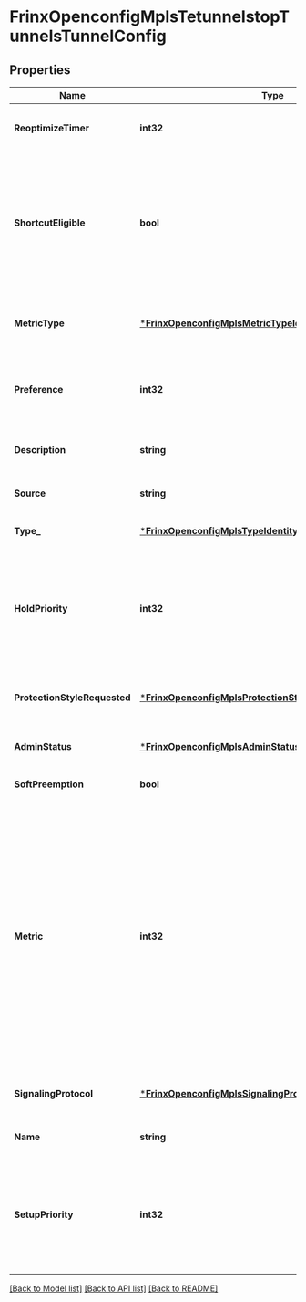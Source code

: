 # FrinxOpenconfigMplsTetunnelstopTunnelsTunnelConfig

## Properties
Name | Type | Description | Notes
------------ | ------------- | ------------- | -------------
**ReoptimizeTimer** | **int32** | Optional[frequency of reoptimization of a traffic engineered LSP] REF:Optional.empty | [optional] [default to null]
**ShortcutEligible** | **bool** | Optional[Whether this LSP is considered to be eligible for us as a shortcut in the IGP. In the case that this leaf is set to true, the IGP SPF calculation uses the metric specified to determine whether traffic should be carried over this LSP] REF:Optional.empty | [optional] [default to null]
**MetricType** | [***FrinxOpenconfigMplsMetricTypeIdentityref**](frinx.openconfig.mpls.MetricTypeIdentityref.md) | Optional[The type of metric specification that should be used to set the LSP(s) metric] REF:Optional.empty | [optional] [default to null]
**Preference** | **int32** | Optional[Specifies a preference for this tunnel. A lower number signifies a better preference] REF:Optional.empty | [optional] [default to null]
**Description** | **string** | Optional[optional text description for the tunnel] REF:Optional.empty | [optional] [default to null]
**Source** | **string** | Optional[RSVP-TE tunnel source address] REF:Optional.empty | [optional] [default to null]
**Type_** | [***FrinxOpenconfigMplsTypeIdentityref**](frinx.openconfig.mpls.TypeIdentityref.md) | Optional[Tunnel type, p2p or p2mp] REF:Optional.empty | [optional] [default to null]
**HoldPriority** | **int32** | Optional[preemption priority once the LSP is established, lower is higher priority; default 0 indicates other LSPs will not preempt the LSPs once established] REF:Optional[RFC 3209 - RSVP-TE: Extensions to RSVP for LSP Tunnels] | [optional] [default to null]
**ProtectionStyleRequested** | [***FrinxOpenconfigMplsProtectionStyleRequestedIdentityref**](frinx.openconfig.mpls.ProtectionStyleRequestedIdentityref.md) | Optional[style of mpls frr protection desired: can be link, link-node or unprotected.] REF:Optional.empty | [optional] [default to null]
**AdminStatus** | [***FrinxOpenconfigMplsAdminStatusIdentityref**](frinx.openconfig.mpls.AdminStatusIdentityref.md) | Optional[TE tunnel administrative state.] REF:Optional.empty | [optional] [default to null]
**SoftPreemption** | **bool** | Optional[Enables RSVP soft-preemption on this LSP] REF:Optional.empty | [optional] [default to null]
**Metric** | **int32** | Optional[The value of the metric that should be specified. The value supplied in this leaf is used in conjunction with the metric type to determine the value of the metric used by the system. Where the metric-type is set to LSP_METRIC_ABSOLUTE - the value of this leaf is used directly; where it is set to LSP_METRIC_RELATIVE, the relevant (positive or negative) offset is used to formulate the metric; where metric-type is LSP_METRIC_INHERITED, the value of this leaf is not utilised] REF:Optional.empty | [optional] [default to null]
**SignalingProtocol** | [***FrinxOpenconfigMplsSignalingProtocolIdentityref**](frinx.openconfig.mpls.SignalingProtocolIdentityref.md) | Optional[Signaling protocol used to set up this tunnel] REF:Optional.empty | [optional] [default to null]
**Name** | **string** | Optional[The tunnel name] REF:Optional.empty | [optional] [default to null]
**SetupPriority** | **int32** | Optional[RSVP-TE preemption priority during LSP setup, lower is higher priority; default 7 indicates that LSP will not preempt established LSPs during setup] REF:Optional[RFC 3209 - RSVP-TE: Extensions to RSVP for LSP Tunnels] | [optional] [default to null]

[[Back to Model list]](../README.md#documentation-for-models) [[Back to API list]](../README.md#documentation-for-api-endpoints) [[Back to README]](../README.md)


